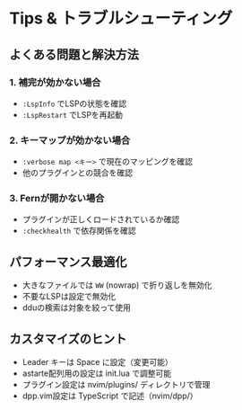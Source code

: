 # Tips & トラブルシューティング

## よくある問題と解決方法

### 1. 補完が効かない場合
- `:LspInfo` でLSPの状態を確認
- `:LspRestart` でLSPを再起動

### 2. キーマップが効かない場合
- `:verbose map <キー>` で現在のマッピングを確認
- 他のプラグインとの競合を確認

### 3. Fernが開かない場合
- プラグインが正しくロードされているか確認
- `:checkhealth` で依存関係を確認

## パフォーマンス最適化

- 大きなファイルでは `WW` (nowrap) で折り返しを無効化
- 不要なLSPは設定で無効化
- dduの検索は対象を絞って使用

## カスタマイズのヒント

- Leader キーは Space に設定（変更可能）
- astarte配列用の設定は init.lua で調整可能
- プラグイン設定は nvim/plugins/ ディレクトリで管理
- dpp.vim設定は TypeScript で記述（nvim/dpp/）